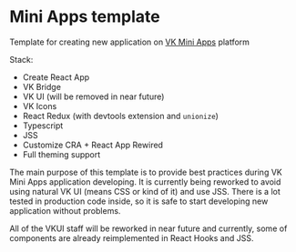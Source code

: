 # Mini Apps template

Template for creating new application on [VK Mini Apps](https://vk.com/vkappsdev) 
platform

Stack:
- Create React App
- VK Bridge
- VK UI (will be removed in near future)
- VK Icons
- React Redux (with devtools extension and `unionize`)
- Typescript
- JSS
- Customize CRA + React App Rewired
- Full theming support

The main purpose of this template is to provide best practices during
VK Mini Apps application developing. It is currently being reworked to avoid
using natural VK UI (means CSS or kind of it) and use JSS. There is a lot
tested in production code inside, so it is safe to start developing new 
application without problems.

All of the VKUI staff will be reworked in near future and currently, some
of components are already reimplemented in React Hooks and JSS.
